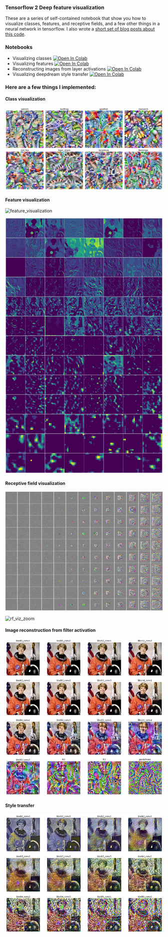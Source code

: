 ### Tensorflow 2 Deep feature visualization

These are a series of self-contained notebook that show you how to visualize classes, features, and receptive fields, and a few other things in a neural network in tensorflow. I also wrote a [short set of blog posts about this code](http://timsainburg.com). 

### Notebooks
- Visualizing classes [![Open In Colab](https://colab.research.google.com/assets/colab-badge.svg)](https://colab.research.google.com/github/timsainb/tensorflow-2-feature-visualization-notebooks/blob/master/0.0-Visualizing-classes.ipynb)
- Visualizing features [![Open In Colab](https://colab.research.google.com/assets/colab-badge.svg)](https://colab.research.google.com/github/timsainb/tensorflow-2-feature-visualization-notebooks/blob/master/0.1-Visualize-receptive-fields-and-features.ipynb)
- Reconstructing images from layer activations [![Open In Colab](https://colab.research.google.com/assets/colab-badge.svg)](https://colab.research.google.com/github/timsainb/tensorflow-2-feature-visualization-notebooks/blob/master/0.2-Reconstructing-images-from-layer-activation.ipynb)
- Visualizing deepdream style transfer [![Open In Colab](https://colab.research.google.com/assets/colab-badge.svg)](https://colab.research.google.com/github/timsainb/tensorflow-2-feature-visualization-notebooks/blob/master/0.3-Visualize-deepdream-style-transfer.ipynb)

### Here are a few things I implemented:


#### Class visualization
![class_visualization](readme_imgs/VGG_classes.png)

#### Feature visualization
![feature_visualization](readme_imgs/features_all_rotate.jpg)

![feature_visualization](readme_imgs/all_filter_activations.jpg)

#### Receptive field visualization
![rf_viz](readme_imgs/all_receptive_fields_flipped.jpg)

![rf_viz_zoom](readme_imgs/all_receptive_fields_zoom_rotate.jpg)


#### Image reconstruction from filter activation
![recon](readme_imgs/reconstructions-with-tricks.png)

#### Style transfer 

![style_transfer](readme_imgs/starry_night-style-transfer.png)
